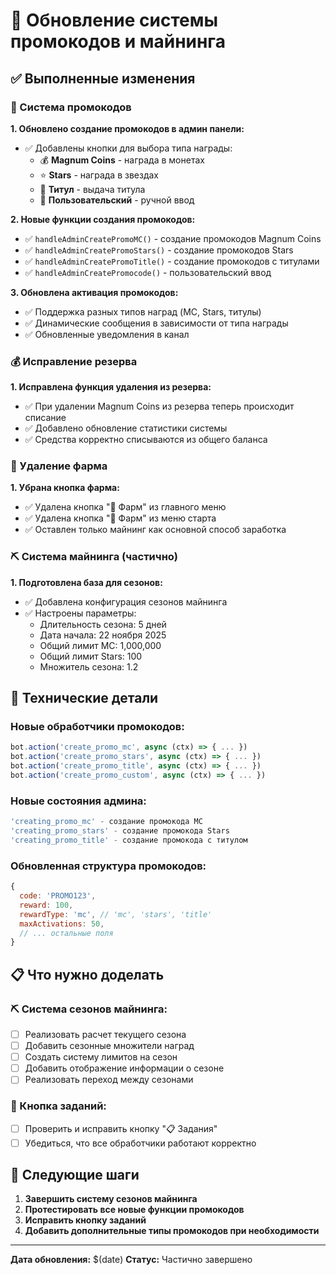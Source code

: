 # 🎫 Обновление системы промокодов и майнинга

## ✅ Выполненные изменения

### 🎫 Система промокодов

**1. Обновлено создание промокодов в админ панели:**
- ✅ Добавлены кнопки для выбора типа награды:
  - 💰 **Magnum Coins** - награда в монетах
  - ⭐ **Stars** - награда в звездах  
  - 👑 **Титул** - выдача титула
  - 🎫 **Пользовательский** - ручной ввод

**2. Новые функции создания промокодов:**
- ✅ `handleAdminCreatePromoMC()` - создание промокодов Magnum Coins
- ✅ `handleAdminCreatePromoStars()` - создание промокодов Stars
- ✅ `handleAdminCreatePromoTitle()` - создание промокодов с титулами
- ✅ `handleAdminCreatePromocode()` - пользовательский ввод

**3. Обновлена активация промокодов:**
- ✅ Поддержка разных типов наград (MC, Stars, титулы)
- ✅ Динамические сообщения в зависимости от типа награды
- ✅ Обновленные уведомления в канал

### 💰 Исправление резерва

**1. Исправлена функция удаления из резерва:**
- ✅ При удалении Magnum Coins из резерва теперь происходит списание
- ✅ Добавлено обновление статистики системы
- ✅ Средства корректно списываются из общего баланса

### 🌾 Удаление фарма

**1. Убрана кнопка фарма:**
- ✅ Удалена кнопка "🌾 Фарм" из главного меню
- ✅ Удалена кнопка "🌾 Фарм" из меню старта
- ✅ Оставлен только майнинг как основной способ заработка

### ⛏️ Система майнинга (частично)

**1. Подготовлена база для сезонов:**
- ✅ Добавлена конфигурация сезонов майнинга
- ✅ Настроены параметры:
  - Длительность сезона: 5 дней
  - Дата начала: 22 ноября 2025
  - Общий лимит MC: 1,000,000
  - Общий лимит Stars: 100
  - Множитель сезона: 1.2

## 🔧 Технические детали

### Новые обработчики промокодов:
```javascript
bot.action('create_promo_mc', async (ctx) => { ... })
bot.action('create_promo_stars', async (ctx) => { ... })
bot.action('create_promo_title', async (ctx) => { ... })
bot.action('create_promo_custom', async (ctx) => { ... })
```

### Новые состояния админа:
```javascript
'creating_promo_mc' - создание промокода MC
'creating_promo_stars' - создание промокода Stars  
'creating_promo_title' - создание промокода с титулом
```

### Обновленная структура промокодов:
```javascript
{
  code: 'PROMO123',
  reward: 100,
  rewardType: 'mc', // 'mc', 'stars', 'title'
  maxActivations: 50,
  // ... остальные поля
}
```

## 📋 Что нужно доделать

### ⛏️ Система сезонов майнинга:
- [ ] Реализовать расчет текущего сезона
- [ ] Добавить сезонные множители наград
- [ ] Создать систему лимитов на сезон
- [ ] Добавить отображение информации о сезоне
- [ ] Реализовать переход между сезонами

### 🎯 Кнопка заданий:
- [ ] Проверить и исправить кнопку "📋 Задания"
- [ ] Убедиться, что все обработчики работают корректно

## 🚀 Следующие шаги

1. **Завершить систему сезонов майнинга**
2. **Протестировать все новые функции промокодов**
3. **Исправить кнопку заданий**
4. **Добавить дополнительные типы промокодов при необходимости**

---
**Дата обновления:** $(date)
**Статус:** Частично завершено
